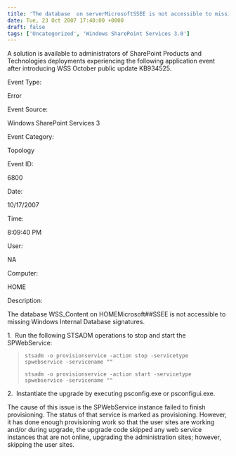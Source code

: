 ```yaml
---
title: 'The database  on serverMicrosoftSSEE is not accessible to missing Windows Internal Database signatures.'
date: Tue, 23 Oct 2007 17:40:00 +0000
draft: false
tags: ['Uncategorized', 'Windows SharePoint Services 3.0']
---
```


A solution is available to administrators of SharePoint Products and Technologies deployments experiencing the following application event after introducing WSS October public update KB934525.

Event Type:

Error

Event Source:

Windows SharePoint Services 3

Event Category:

Topology

Event ID:

6800

Date:

10/17/2007

Time:

8:09:40 PM

User:

NA

Computer:

HOME

Description:

The database WSS\_Content on HOMEMicrosoft##SSEE is not accessible to missing Windows Internal Database signatures.

1.  Run the following STSADM operations to stop and start the SPWebService:

> `stsadm -o provisionservice -action stop -servicetype spwebservice -servicename ""`  
>   
> `stsadm -o provisionservice -action start -servicetype spwebservice -servicename ""`

2.  Instantiate the upgrade by executing psconfig.exe or psconfigui.exe.

The cause of this issue is the SPWebService instance failed to finish provisioning. The status of that service is marked as provisioning. However, it has done enough provisioning work so that the user sites are working and/or during upgrade, the upgrade code skipped any web service instances that are not online, upgrading the administration sites; however, skipping the user sites.